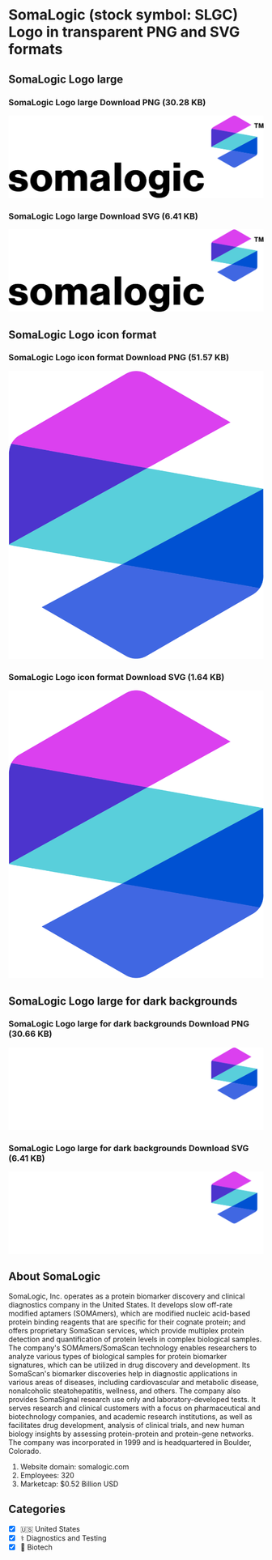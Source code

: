 # SomaLogic (stock symbol: SLGC) Logo in transparent PNG and SVG formats

## SomaLogic Logo large

### SomaLogic Logo large Download PNG (30.28 KB)

![SomaLogic Logo large Download PNG (30.28 KB)](/img/orig/SLGC_BIG-a002d7a7.png)

### SomaLogic Logo large Download SVG (6.41 KB)

![SomaLogic Logo large Download SVG (6.41 KB)](/img/orig/SLGC_BIG-de8fb09a.svg)

## SomaLogic Logo icon format

### SomaLogic Logo icon format Download PNG (51.57 KB)

![SomaLogic Logo icon format Download PNG (51.57 KB)](/img/orig/SLGC-461ff3a7.png)

### SomaLogic Logo icon format Download SVG (1.64 KB)

![SomaLogic Logo icon format Download SVG (1.64 KB)](/img/orig/SLGC-b706cc05.svg)

## SomaLogic Logo large for dark backgrounds

### SomaLogic Logo large for dark backgrounds Download PNG (30.66 KB)

![SomaLogic Logo large for dark backgrounds Download PNG (30.66 KB)](/img/orig/SLGC_BIG.D-6cdc5478.png)

### SomaLogic Logo large for dark backgrounds Download SVG (6.41 KB)

![SomaLogic Logo large for dark backgrounds Download SVG (6.41 KB)](/img/orig/SLGC_BIG.D-33022a24.svg)

## About SomaLogic

SomaLogic, Inc. operates as a protein biomarker discovery and clinical diagnostics company in the United States. It develops slow off-rate modified aptamers (SOMAmers), which are modified nucleic acid-based protein binding reagents that are specific for their cognate protein; and offers proprietary SomaScan services, which provide multiplex protein detection and quantification of protein levels in complex biological samples. The company's SOMAmers/SomaScan technology enables researchers to analyze various types of biological samples for protein biomarker signatures, which can be utilized in drug discovery and development. Its SomaScan's biomarker discoveries help in diagnostic applications in various areas of diseases, including cardiovascular and metabolic disease, nonalcoholic steatohepatitis, wellness, and others. The company also provides SomaSignal research use only and laboratory-developed tests. It serves research and clinical customers with a focus on pharmaceutical and biotechnology companies, and academic research institutions, as well as facilitates drug development, analysis of clinical trials, and new human biology insights by assessing protein-protein and protein-gene networks. The company was incorporated in 1999 and is headquartered in Boulder, Colorado.

1. Website domain: somalogic.com
2. Employees: 320
3. Marketcap: $0.52 Billion USD


## Categories
- [x] 🇺🇸 United States
- [x] ⚕️ Diagnostics and Testing
- [x] 🧬 Biotech
